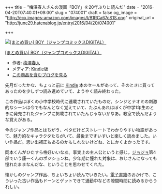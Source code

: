 +++
title = "梅澤春人さんの漫画「BOY」を20年ぶりに読んだ"
date = "2016-04-20T07:40:01+09:00"
slug = "074001"
draft = false
og_image = "http://ecx.images-amazon.com/images/I/B1RCa67cS1S.png"
original_url = "http://june29.hatenablog.jp/entry/2016/04/20/074001"

+++

<p></p>
<div class="hatena-asin-detail">
<a href="http://www.amazon.co.jp/exec/obidos/ASIN/B00YTV4TX0/cameralady-22/"><img src="http://ecx.images-amazon.com/images/I/B1RCa67cS1S._SL160_.png" class="hatena-asin-detail-image" alt="[まとめ買い] BOY（ジャンプコミックスDIGITAL）" title="[まとめ買い] BOY（ジャンプコミックスDIGITAL）"></a><div class="hatena-asin-detail-info">
<p class="hatena-asin-detail-title"><a href="http://www.amazon.co.jp/exec/obidos/ASIN/B00YTV4TX0/cameralady-22/">[まとめ買い] BOY（ジャンプコミックスDIGITAL）</a></p>
<ul>
<li>
<span class="hatena-asin-detail-label">作者:</span> <a class="keyword" href="http://d.hatena.ne.jp/keyword/%C7%DF%DF%B7%BD%D5%BF%CD">梅澤春人</a>
</li>
<li>
<span class="hatena-asin-detail-label">メディア:</span> <a class="keyword" href="http://d.hatena.ne.jp/keyword/Kindle">Kindle</a>版</li>
<li><a href="http://d.hatena.ne.jp/asin/B00YTV4TX0/cameralady-22" target="_blank">この商品を含むブログを見る</a></li>
</ul>
</div>
<div class="hatena-asin-detail-foot"></div>
</div>

<p>先月だったかな、ちょっと前に <a class="keyword" href="http://d.hatena.ne.jp/keyword/Kindle">Kindle</a> 本のセールがあって、そのときに買ってあったのを少しずつ読み進めていて、ようやく読み終わった。</p>

<p>この作品はぼくの小中学校時代に連載されていたものだ。シンジとナオミの刺激的なシーンは今でもなんとなく覚えていて、たぶんあれはぼくが中学1年生のときに発売されたジャンプに掲載されていたんじゃないかなあ。教室で読んだような覚えがある。</p>

<p>今のジャンプ作品とはちがう、ベタだけどストレートでわかりやすい物語があって、魅力的なキャラクタたちがいて、最後まですいすいと楽しく読めました。いい作品だ。思い出補正もあるのかもしれないけどね、とにかくよかったです。</p>

<p>岡本くんがひたすら格好いいなあ。事実上の主人公というと感じ。<a class="keyword" href="http://d.hatena.ne.jp/keyword/%A5%B8%A5%E7%A5%B8%A5%E7">ジョジョ</a>第4部でいう康一くんのポジションね。少年期に憧れた対象は、おじさんになっても憧れたままなんだな、ということを思わせてくれた。</p>

<p>懐かしのジャンプ作品、ちょいちょい読んでいきたい。<a class="keyword" href="http://d.hatena.ne.jp/keyword/%C5%C5%BB%D2%BD%F1%C0%D2">電子書籍</a>のおかげで、こういった古い作品もドーンとゲットできて通勤中などの隙間時間に読めるからうれしい。</p>
